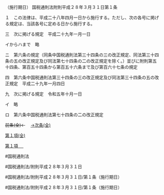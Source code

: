 （施行期日）
国税通則法附則平成２８年３月３１日第１条

１　この法律は、平成二十八年四月一日から施行する。ただし、次の各号に掲げる規定は、当該各号に定める日から施行する。

三　次に掲げる規定　平成二十九年一月一日

イからハまで　略

ニ　第六条の規定（同条中国税通則法第三十四条の三の改正規定、同法第三十四条の五の改正規定及び同法第七十四条の二の改正規定を除く。）並びに附則第五十四条、第百五十四条から第百五十六条まで及び第百六十七条の規定

四　第六条中国税通則法第三十四条の三の改正規定及び同法第三十四条の五の改正規定　平成二十九年一月四日

九　次に掲げる規定　令和五年十月一日

イ　略

ロ　第六条中国税通則法第七十四条の二の改正規定

~~前条(全)←~~　  [→次条(全)](国税通則法＿＿＿＿附則平成２８年３月３１日第５４条_.md)

[第１項(全)](国税通則法＿＿＿＿附則平成２８年３月３１日第１条第１項_.md)  

[第１項 　 ](国税通則法＿＿＿＿附則平成２８年３月３１日第１条第１項.md)  

#国税通則法

#国税通則法/附則平成２８年３月３１日

#国税通則法/附則平成２８年３月３１日/第１条（施行期日）

#国税通則法/附則平成２８年３月３１日/第１条（施行期日）

